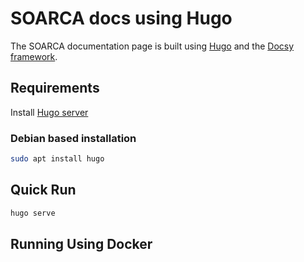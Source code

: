 # SOARCA docs using Hugo

The SOARCA documentation page is built using [Hugo](https://gohugo.io/) and the [Docsy framework](https://www.docsy.dev/). 

## Requirements

Install [Hugo server](https://gohugo.io/installation/linux/)

### Debian based installation

```bash
sudo apt install hugo
```
## Quick Run

```bash
hugo serve
```

## Running Using Docker
